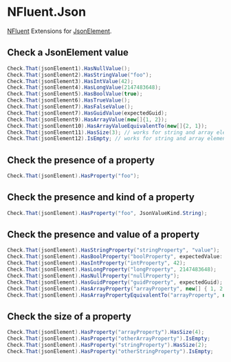 
# NFluent.Json


[NFluent](http://www.n-fluent.net/) Extensions for [JsonElement](https://learn.microsoft.com/en-us/dotnet/api/system.text.json.jsonelement).



## Check a JsonElement value

```c#
Check.That(jsonElement1).HasNullValue();
Check.That(jsonElement2).HasStringValue("foo");
Check.That(jsonElement3).HasIntValue(42);
Check.That(jsonElement4).HasLongValue(2147483648);
Check.That(jsonElement5).HasBoolValue(true);
Check.That(jsonElement6).HasTrueValue();
Check.That(jsonElement7).HasFalseValue();
Check.That(jsonElement7).HasGuidValue(expectedGuid);
Check.That(jsonElement9).HasArrayValue(new[]{1, 2});
Check.That(jsonElement10).HasArrayValueEquivalentTo(new[]{2, 1});
Check.That(jsonElement11).HasSize(3); // works for string and array elements
Check.That(jsonElement12).IsEmpty; // works for string and array elements
```


## Check the presence of a property

```c#
Check.That(jsonElement).HasProperty("foo");
```


## Check the presence and kind of a property

```c#
Check.That(jsonElement).HasProperty("foo", JsonValueKind.String);
```


## Check the presence and value of a property

```c#
Check.That(jsonElement).HasStringProperty("stringProperty", "value");
Check.That(jsonElement).HasBoolProperty("boolProperty", expectedValue: true);
Check.That(jsonElement).HasIntProperty("intProperty", 42);
Check.That(jsonElement).HasLongProperty("longProperty", 2147483648);
Check.That(jsonElement).HasNullProperty("nullProperty");
Check.That(jsonElement).HasGuidProperty("guidProperty", expectedGuid);
Check.That(jsonElement).HasArrayProperty("arrayProperty", new[] { 1, 2 });
Check.That(jsonElement).HasArrayPropertyEquivalentTo("arrayProperty", new[] { 2, 1 });
```


## Check the size of a property

```c#
Check.That(jsonElement).HasProperty("arrayProperty").HasSize(4);
Check.That(jsonElement).HasProperty("otherArrayProperty").IsEmpty;
Check.That(jsonElement).HasProperty("stringProperty").HasSize(2);
Check.That(jsonElement).HasProperty("otherStringProperty").IsEmpty;
```